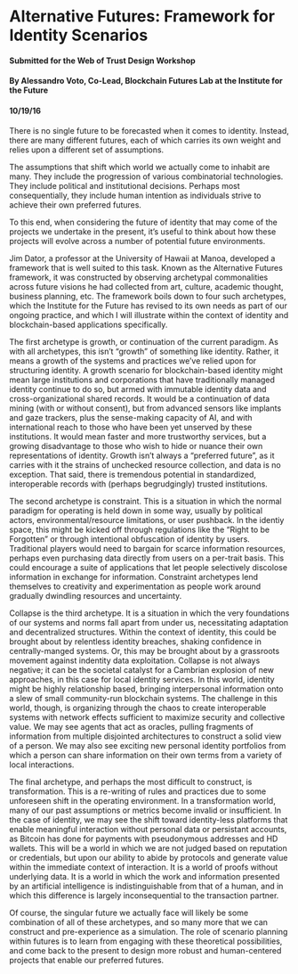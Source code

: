 # Alternative Futures: Framework for Identity Scenarios

#### Submitted for the Web of Trust Design Workshop

#### By Alessandro Voto, Co-Lead, Blockchain Futures Lab at the Institute for the Future

#### 10/19/16

There is no single future to be forecasted when it comes to identity. Instead, there are many different futures, each of which carries its own weight and relies upon a different set of assumptions.

The assumptions that shift which world we actually come to inhabit are many. They include the progression of various combinatorial technologies. They include political and institutional decisions. Perhaps most consequentially, they include human intention as individuals strive to achieve their own preferred futures.

To this end, when considering the future of identity that may come of the projects we undertake in the present, it’s useful to think about how these projects will evolve across a number of potential future environments.

Jim Dator, a professor at the University of Hawaii at Manoa, developed a framework that is well suited to this task. Known as the Alternative Futures framework, it was constructed by observing archetypal commonalities across future visions he had collected from art, culture, academic thought, business planning, etc. The framework boils down to four such archetypes, which the Institute for the Future has revised to its own needs as part of our ongoing practice, and which I will illustrate within the context of identity and blockchain-based applications specifically.

The first archetype is growth, or continuation of the current paradigm. As with all archetypes, this isn’t “growth” of something like identity. Rather, it means a growth of the systems and practices we’ve relied upon for structuring identity.  A growth scenario for blockchain-based identity might mean large institutions and corporations that have traditionally managed identity continue to do so, but armed with immutable identity data and cross-organizational shared records. It would be a continuation of data mining (with or without consent), but from advanced sensors like implants and gaze trackers, plus the sense-making capacity of AI, and with international reach to those who have been yet unserved by these institutions. It would mean faster and more trustworthy services, but a growing disadvantage to those who wish to hide or nuance their own representations of identity. Growth isn’t always a “preferred future”, as it carries with it the strains of unchecked resource collection, and data is no exception. That said, there is tremendous potential in standardized, interoperable records with (perhaps begrudgingly) trusted institutions.

The second archetype is constraint. This is a situation in which the normal paradigm for operating is held down in some way, usually by political actors, environmental/resource limitations, or user pushback. In the identiy space, this might be kicked off through regulations like the “Right to be Forgotten” or through intentional obfuscation of identity by users. Traditional players would need to bargain for scarce information resources, perhaps even purchasing data directly from users on a per-trait basis. This could encourage a suite of applications that let people selectively discolose information in exchange for information. Constraint archetypes lend themselves to creativity and experimentation as people work around gradually dwindling resources and uncertainty.

Collapse is the third archetype. It is a situation in which the very foundations of our systems and norms fall apart from under us, necessitating adaptation and decentralized structures. Within the context of identity, this could be brought about by relentless identity breaches, shaking confidence in centrally-manged systems. Or, this may be brought about by a grassroots movement against indentity data exploitation. Collapse is not always negative; it can be the societal catalyst for a Cambrian explosion of new approaches, in this case for local identity services. In this world, identity might be highly relationship based, bringing interpersonal information onto a slew of small community-run blockchain systems. The challenge in this world, though, is organizing through the chaos to create interoperable systems with network effects sufficient to maximize security and collective value. We may see agents that act as oracles, pulling fragments of information from multiple disjointed architectures to construct a solid view of a person. We may also see exciting new personal identity portfolios from which a person can share information on their own terms from a variety of local interactions.

The final archetype, and perhaps the most difficult to construct, is transformation. This is a re-writing of rules and practices due to some unforeseen shift in the operating environment. In a transformation world, many of our past assumptions or metrics become invalid or insufficient. In the case of identity, we may see the shift toward identity-less platforms that enable meaningful interaction without personal data or persistant accounts, as Bitcoin has done for payments with pseudonymous addresses and HD wallets. This will be a world in which we are not judged based on reputation or credentials, but upon our ability to abide by protocols and generate value within the immediate context of interaction. It is a world of proofs without underlying data. It is a world in which the work and information presented by an artificial intelligence is indistinguishable from that of a human, and in which this difference is largely inconsequential to the transaction partner.

Of course, the singular future we actually face will likely be some combination of all of these archetypes, and so many more that we can construct and pre-experience as a simulation. The role of scenario planning within futures is to learn from engaging with these theoretical possibilities, and come back to the present to design more robust and human-centered projects that enable our preferred futures.